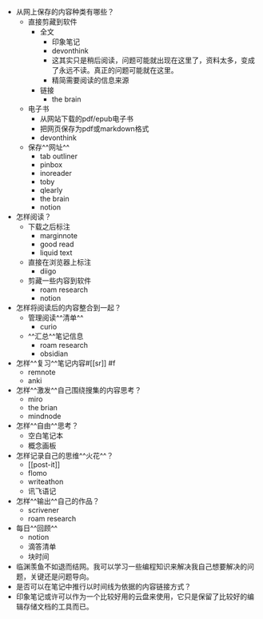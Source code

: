 - 从网上保存的内容种类有哪些？
    - 直接剪藏到软件
        - 全文
            - 印象笔记
            - devonthink
            - 这其实只是稍后阅读，问题可能就出现在这里了，资料太多，变成了永远不读。真正的问题可能就在这里。
            - 精简需要阅读的信息来源
        - 链接
            - the brain
    - 电子书
        - 从网站下载的pdf/epub电子书
        - 把网页保存为pdf或markdown格式
        - devonthink
    - 保存^^网址^^
        - tab outliner
        - pinbox
        - inoreader
        - toby
        - qlearly
        - the brain
        - notion
- 怎样阅读？
    - 下载之后标注
        - marginnote
        - good read
        - liquid text
    - 直接在浏览器上标注
        - diigo
    - 剪藏一些内容到软件
        - roam research
        - notion
- 怎样将阅读后的内容整合到一起？
    - 管理阅读^^清单^^
        - curio
    - ^^汇总^^笔记信息
        - roam research
        - obsidian
- 怎样^^复习^^笔记内容#[[sr]] #f
    - remnote
    - anki
- 怎样^^激发^^自己围绕搜集的内容思考？
    - miro
    - the brian
    - mindnode
- 怎样^^自由^^思考？
    - 空白笔记本
    - 概念画板
- 怎样记录自己的思维^^火花^^？
    - [[post-it]]
    - flomo
    - writeathon
    - 讯飞语记
- 怎样^^输出^^自己的作品？
    - scrivener
    - roam research
- 每日^^回顾^^
    - notion
    - 滴答清单
    - 块时间
- 临渊羡鱼不如退而结网。我可以学习一些编程知识来解决我自己想要解决的问题，关键还是问题导向。
- 是否可以在笔记中推行以时间线为依据的内容链接方式？
- 印象笔记或许可以作为一个比较好用的云盘来使用，它只是保留了比较好的编辑存储文档的工具而已。
